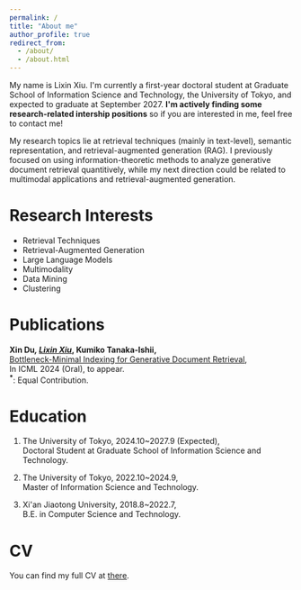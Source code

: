 ```yaml
---
permalink: /
title: "About me"
author_profile: true
redirect_from: 
  - /about/
  - /about.html
---
```


My name is Lixin Xiu. I'm currently a first-year doctoral student at Graduate School of Information Science and Technology, the University of Tokyo, and expected to graduate at September 2027. **I'm actively finding some research-related intership positions** so if you are interested in me, feel free to contact me!

My research topics lie at retrieval techniques (mainly in text-level), semantic representation, and retrieval-augmented generation (RAG). I previously focused on using information-theoretic methods to analyze generative document retrieval quantitively, while my next direction could be related to multimodal applications and retrieval-augmented generation.

Research Interests
======
* Retrieval Techniques
* Retrieval-Augmented Generation
* Large Language Models
* Multimodality
* Data Mining
* Clustering

Publications
======
__Xin Du<sup>*</sup>, <u>Lixin Xiu<sup>*</sup></u>, Kumiko Tanaka-Ishii,__  
[Bottleneck-Minimal Indexing for Generative Document Retrieval](https://arxiv.org/pdf/2405.10974),  
In ICML 2024 (Oral), to appear.  
__<sup>*</sup>__: Equal Contribution.



Education
======
1. The University of Tokyo, 2024.10~2027.9 (Expected),  
   Doctoral Student at Graduate School of Information Science and Technology.
   
2. The University of Tokyo, 2022.10~2024.9,  
   Master of Information Science and Technology.
   
3. Xi'an Jiaotong University, 2018.8~2022.7,  
   B.E. in Computer Science and Technology.

CV
======
You can find my full CV at [there](../assets/CV_Oct_2024.pdf).

